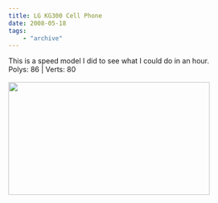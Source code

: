 ```yaml
---
title: LG KG300 Cell Phone
date: 2008-05-18
tags: 
    - "archive"
---
```

This is a speed model I did to see what I could do in an hour.<br />Polys: 86 | Verts: 80<br /><br /><a onblur="try {parent.deselectBloggerImageGracefully();} catch(e) {}" href="http://1.bp.blogspot.com/_zdYMSK7YuAA/SarcJeqDICI/AAAAAAAAFEA/6-OhmtVCpMw/s1600-h/LG_cell_phone_web_full.jpg"><img style="margin: 0pt 10px 10px 0pt; float: left; cursor: pointer; width: 400px; height: 225px;" src="http://1.bp.blogspot.com/_zdYMSK7YuAA/SarcJeqDICI/AAAAAAAAFEA/6-OhmtVCpMw/s400/LG_cell_phone_web_full.jpg" alt="" id="BLOGGER_PHOTO_ID_5308297166215913506" border="0" /></a>
